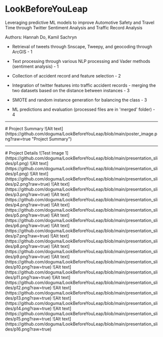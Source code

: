 # LookBeforeYouLeap
Leveraging predictive ML models to improve Automotive Safety and Travel Time through Twitter Sentiment Analysis and Traffic Record Analysis

Authors:  Hannah Do,  Kamil Sachryn           


- Retrieval of tweets through Snscape, Tweepy, and geocoding through ArcGIS - 1
- Text processing through various NLP processing and Vader methods (sentiment analysis)  - 1
- Collection of accident record and feature selection - 2

- Integration of twitter features into traffic accident records - merging the two datasets based on the distance between instances - 3
- SMOTE and random instance generation for balancing the class - 3

- ML predictions and evaluation (processed files are in 'merged' folder) - 4

<hr />
# Project Summary
![Alt text](https://github.com/doguma/LookBeforeYouLeap/blob/main/poster_image.png?raw=true "Project Summary")

<hr />
# Project Details
![Test Image 1](https://github.com/doguma/LookBeforeYouLeap/blob/main/presentation_slides/p1.png)
![Alt text](https://github.com/doguma/LookBeforeYouLeap/blob/main/presentation_slides/p1.png)
![Alt text](https://github.com/doguma/LookBeforeYouLeap/blob/main/presentation_slides/p2.png?raw=true)
![Alt text](https://github.com/doguma/LookBeforeYouLeap/blob/main/presentation_slides/p3.png?raw=true)
![Alt text](https://github.com/doguma/LookBeforeYouLeap/blob/main/presentation_slides/p4.png?raw=true)
![Alt text](https://github.com/doguma/LookBeforeYouLeap/blob/main/presentation_slides/p5.png?raw=true)
![Alt text](https://github.com/doguma/LookBeforeYouLeap/blob/main/presentation_slides/p6.png?raw=true)
![Alt text](https://github.com/doguma/LookBeforeYouLeap/blob/main/presentation_slides/p7.png?raw=true)
![Alt text](https://github.com/doguma/LookBeforeYouLeap/blob/main/presentation_slides/p8.png?raw=true)
![Alt text](https://github.com/doguma/LookBeforeYouLeap/blob/main/presentation_slides/p9.png?raw=true)
![Alt text](https://github.com/doguma/LookBeforeYouLeap/blob/main/presentation_slides/p10.png?raw=true)
![Alt text](https://github.com/doguma/LookBeforeYouLeap/blob/main/presentation_slides/p11.png?raw=true)
![Alt text](https://github.com/doguma/LookBeforeYouLeap/blob/main/presentation_slides/p12.png?raw=true)
![Alt text](https://github.com/doguma/LookBeforeYouLeap/blob/main/presentation_slides/p13.png?raw=true)
![Alt text](https://github.com/doguma/LookBeforeYouLeap/blob/main/presentation_slides/p14.png?raw=true)
![Alt text](https://github.com/doguma/LookBeforeYouLeap/blob/main/presentation_slides/p15.png?raw=true)
![Alt text](https://github.com/doguma/LookBeforeYouLeap/blob/main/presentation_slides/p16.png?raw=true)
